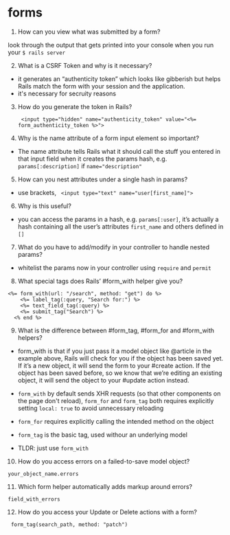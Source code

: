 # forms

1.  How can you view what was submitted by a form?

look through the output that gets printed into your console when you run your `$ rails server`

2.  What is a CSRF Token and why is it necessary?

- it generates an “authenticity token” which looks like gibberish but helps Rails match the form with your session and the application.
- it's necessary for secruity reasons

3.  How do you generate the token in Rails?

    ` <input type="hidden" name="authenticity_token" value="<%= form_authenticity_token %>">`

4.  Why is the name attribute of a form input element so important?

- The name attribute tells Rails what it should call the stuff you entered in that input field when it creates the params hash, e.g. `params[:description]` if `name="description"`

5.  How can you nest attributes under a single hash in params?

- use brackets, ` <input type="text" name="user[first_name]">`

6.  Why is this useful?

- you can access the params in a hash, e.g. `params[:user]`, it’s actually a hash containing all the user’s attributes `first_name` and others defined in `[]`

7.  What do you have to add/modify in your controller to handle nested params?

- whitelist the params now in your controller using `require` and `permit`

8.  What special tags does Rails’ #form_with helper give you?

```
<%= form_with(url: "/search", method: "get") do %>
    <%= label_tag(:query, "Search for:") %>
    <%= text_field_tag(:query) %>
    <%= submit_tag("Search") %>
  <% end %>
```

9.  What is the difference between #form_tag, #form_for and #form_with helpers?

- form_with is that if you just pass it a model object like @article in the example above, Rails will check for you if the object has been saved yet. If it’s a new object, it will send the form to your #create action. If the object has been saved before, so we know that we’re editing an existing object, it will send the object to your #update action instead.

- `form_with` by default sends XHR requests (so that other components on the page don't reload), `form_for` and `form_tag` both requires explicitly setting `local: true` to avoid unnecessary reloading

- `form_for` requires explicitly calling the intended method on the object

- `form_tag` is the basic tag, used withour an underlying model

- TLDR: just use `form_with`

10. How do you access errors on a failed-to-save model object?

`your_object_name.errors`

11. Which form helper automatically adds markup around errors?

`field_with_errors`

12. How do you access your Update or Delete actions with a form?

` form_tag(search_path, method: "patch")`
